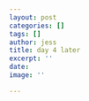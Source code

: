 ```yaml
---
layout: post
categories: []
tags: []
author: jess
title: day 4 later
excerpt: ''
date: 
image: ''

---
```

